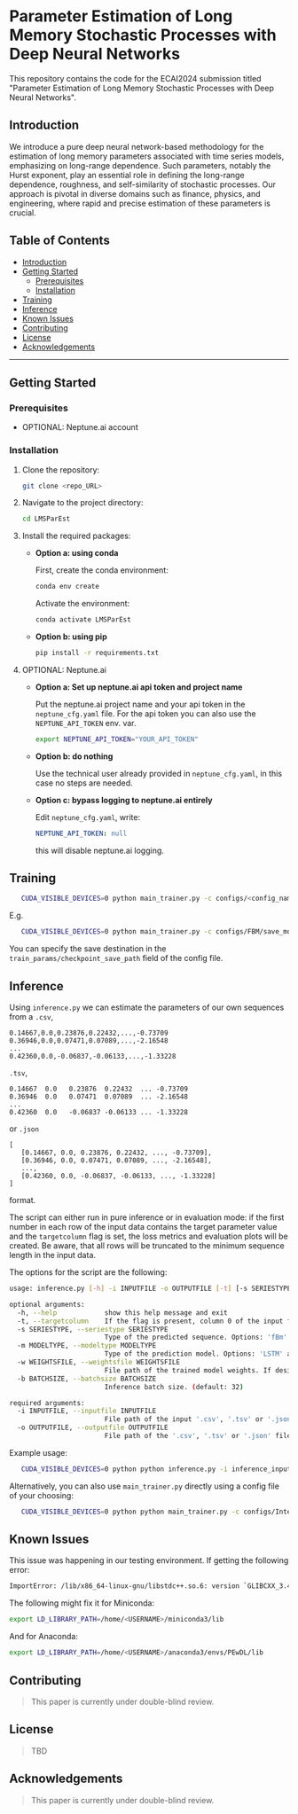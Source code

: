 # Parameter Estimation of Long Memory Stochastic Processes with Deep Neural Networks

This repository contains the code for the ECAI2024 submission titled "Parameter Estimation of Long Memory Stochastic Processes with Deep Neural Networks".

## Introduction

We introduce a pure deep neural network-based methodology for the estimation of long memory parameters associated with time series models, emphasizing on long-range dependence. Such parameters, notably the Hurst exponent, play an essential role in defining the long-range dependence, roughness, and self-similarity of stochastic processes. Our approach is pivotal in diverse domains such as finance, physics, and engineering, where rapid and precise estimation of these parameters is crucial.

## Table of Contents
- [Introduction](#introduction)
- [Getting Started](#getting-started)
    - [Prerequisites](#prerequisites)
    - [Installation](#installation)
- [Training](#training)
- [Inference](#inference)
- [Known Issues](#known-issues)
- [Contributing](#contributing)
- [License](#license)
- [Acknowledgements](#acknowledgements)
---

## Getting Started

### Prerequisites

* OPTIONAL: Neptune.ai account

### Installation

1. Clone the repository:
   ```sh
   git clone <repo_URL>
   ```

2. Navigate to the project directory:
   ```sh
   cd LMSParEst
   ```

3. Install the required packages:

   * **Option a: using conda**

      First, create the conda environment:
      ```sh
      conda env create
      ```
      Activate the environment:
      ```sh
      conda activate LMSParEst
      ```
   * **Option b: using pip**
      ```sh
      pip install -r requirements.txt
      ```

4. OPTIONAL: Neptune.ai

   * **Option a: Set up neptune.ai api token and project name**
   
      Put the neptune.ai project name and your api token in the `neptune_cfg.yaml` file.
      For the api token you can also use the `NEPTUNE_API_TOKEN` env. var.
      ```sh
      export NEPTUNE_API_TOKEN="YOUR_API_TOKEN"
      ```

   * **Option b: do nothing**

      Use the technical user already provided in `neptune_cfg.yaml`, in this case no steps are needed.

   * **Option c: bypass logging to neptune.ai entirely**

      Edit `neptune_cfg.yaml`, write:
      ```yaml
      NEPTUNE_API_TOKEN: null
      ```
      this will disable neptune.ai logging.
   
## Training

```sh
   CUDA_VISIBLE_DEVICES=0 python main_trainer.py -c configs/<config_name>.yaml
```

E.g.

```sh
   CUDA_VISIBLE_DEVICES=0 python main_trainer.py -c configs/FBM/save_models_n/800.yaml
```

You can specify the save destination in the `train_params/checkpoint_save_path` field of the config file.

## Inference

Using `inference.py` we can estimate the parameters of our own sequences from a `.csv`,
```tsv
0.14667,0.0,0.23876,0.22432,...,-0.73709
0.36946,0.0,0.07471,0.07089,...,-2.16548
...
0.42360,0.0,-0.06837,-0.06133,...,-1.33228
```
`.tsv`,
```tsv
0.14667  0.0   0.23876  0.22432  ... -0.73709
0.36946  0.0   0.07471  0.07089  ... -2.16548
...
0.42360  0.0   -0.06837 -0.06133 ... -1.33228
```
or `.json`
```tsv
[
   [0.14667, 0.0, 0.23876, 0.22432, ..., -0.73709],
   [0.36946, 0.0, 0.07471, 0.07089, ..., -2.16548],
   ...,
   [0.42360, 0.0, -0.06837, -0.06133, ..., -1.33228]
]
```
format.

The script can either run in pure inference or in evaluation mode: if the first number in each row of the input data contains the target parameter value and the `targetcolumn` flag is set, the loss metrics and evaluation plots will be created.
Be aware, that all rows will be truncated to the minimum sequence length in the input data. 

The options for the script are the following:
```sh
usage: inference.py [-h] -i INPUTFILE -o OUTPUTFILE [-t] [-s SERIESTYPE] [-m MODELTYPE] [-w WEIGHTSFILE] [-b BATCHSIZE] [-c CONFIGFILE]

optional arguments:
  -h, --help            show this help message and exit
  -t, --targetcolumn    If the flag is present, column 0 of the input file is expected to contain the already known values of the target parameter. (default: False)
  -s SERIESTYPE, --seriestype SERIESTYPE
                        Type of the predicted sequence. Options: 'fBm' (Hurst), 'fOU' (Hurst) and 'ARFIMA' (d). (default: fBm)
  -m MODELTYPE, --modeltype MODELTYPE
                        Type of the prediction model. Options: 'LSTM' and 'conv1D'. (default: LSTM)
  -w WEIGHTSFILE, --weightsfile WEIGHTSFILE
                        File path of the trained model weights. If desired to change the default which comes from the model and sequence selection. (default: None)
  -b BATCHSIZE, --batchsize BATCHSIZE
                        Inference batch size. (default: 32)

required arguments:
  -i INPUTFILE, --inputfile INPUTFILE
                        File path of the input '.csv', '.tsv' or '.json' file. (default: None)
  -o OUTPUTFILE, --outputfile OUTPUTFILE
                        File path of the '.csv', '.tsv' or '.json' file the outputs will be saved in. (default: None)
```

Example usage:

```sh
   CUDA_VISIBLE_DEVICES=0 python python inference.py -i inference_input_data/fBm_tst_100_n-1600.csv -o inference_output_data/fBm_tst_100_n-1600.tsv -t
```

Alternatively, you can also use `main_trainer.py` directly using a config file of your choosing:

```sh
   CUDA_VISIBLE_DEVICES=0 python python main_trainer.py -c configs/Integrity_tests/Integrity_test_fBm.yaml
```

## Known Issues
This issue was happening in our testing environment.
If getting the following error:
```sh
ImportError: /lib/x86_64-linux-gnu/libstdc++.so.6: version `GLIBCXX_3.4.29' not found ...
```
The following might fix it for Miniconda:
```sh
export LD_LIBRARY_PATH=/home/<USERNAME>/miniconda3/lib
```
And for Anaconda:
```sh
export LD_LIBRARY_PATH=/home/<USERNAME>/anaconda3/envs/PEwDL/lib
```

## Contributing
> This paper is currently under double-blind review.

## License
> TBD

## Acknowledgements
> This paper is currently under double-blind review.
